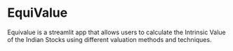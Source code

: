# EquiValue
Equivalue is a streamlit app that allows users to calculate the Intrinsic Value of the Indian Stocks using different valuation methods and techniques.
